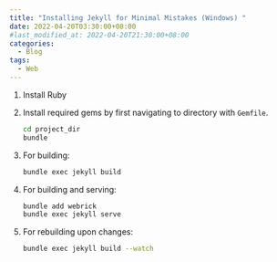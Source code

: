 ```yaml
---
title: "Installing Jekyll for Minimal Mistakes (Windows) "
date: 2022-04-20T03:30:00+08:00
#last_modified_at: 2022-04-20T21:30:00+08:00
categories:
  - Blog
tags:
  - Web
---
```


1. Install Ruby


2. Install required gems by first navigating to directory with `Gemfile`.

	```bash
	cd project_dir
	bundle
	```

3. For building:

	```bash
	bundle exec jekyll build
	```

4. For building and serving:

	```bash
	bundle add webrick
	bundle exec jekyll serve
	```

5. For rebuilding upon changes:

	```bash
	bundle exec jekyll build --watch
	```





